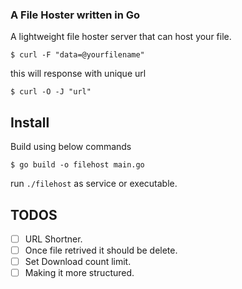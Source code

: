 ### A File Hoster written in Go 

A lightweight file hoster server that can host your file.

```shell
$ curl -F "data=@yourfilename" 
```
this will response with unique url

```shell
$ curl -O -J "url"
```

## Install

Build using below commands 
```shell
$ go build -o filehost main.go

```

run `./filehost` as service or executable.

## TODOS
- [ ]  URL Shortner.
- [ ]  Once file retrived it should be delete.
- [ ]  Set Download count limit.
- [ ]  Making it more structured.
